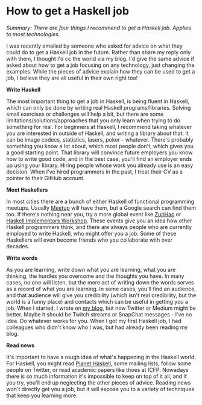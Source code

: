 # How to get a Haskell job

_Summary: There are four things I recommend to get a Haskell job. Applies to most technologies._

I was recently emailed by someone who asked for advice on what they could do to get a Haskell job in the future. Rather than share my reply only with them, I thought I'd cc the world via my blog. I'd give the same advice if asked about how to get a job focusing on any technology, just changing the examples. While the pieces of advice explain how they can be used to get a job, I believe they are all useful in their own right too!

**Write Haskell**

The most important thing to get a job in Haskell, is being fluent in Haskell, which can only be done by writing real Haskell programs/libraries. Solving small exercises or challenges will help a bit, but there are some limitations/solutions/approaches that you only learn when trying to do something for real. For beginners at Haskell, I recommend taking whatever you are interested in outside of Haskell, and writing a library about that. It can be image codecs, statistics, lasers, poker - whatever. There's probably something you know a lot about, which most people don't, which gives you a good starting point. That library will convince future employers you know how to write good code, and in the best case, you'll find an employer ends up using your library. Hiring people whose work you already use is an easy decision. When I've hired programmers in the past, I treat their CV as a pointer to their GitHub account.

**Meet Haskellers**

In most cities there are a bunch of either Haskell of functional programming meetups. Usually [Meetup](https://www.meetup.com/topics/functional-programming/) will have them, but a Google search can find them too. If there's nothing near you, try a more global event like [ZuriHac](https://zfoh.ch/zurihac2020/) or [Haskell Implementors Workshop](https://wiki.haskell.org/HaskellImplementorsWorkshop). These events give you an idea how other Haskell programmers think, and there are always people who are currently employed to write Haskell, who might offer you a job. Some of these Haskellers will even become friends who you collaborate with over decades.

**Write words**

As you are learning, write down what you are learning, what you are thinking, the hurdles you overcome and the thoughts you have. In many cases, no one will listen, but the mere act of writing down the words serves as a record of what you are learning. In some cases, you'll find an audience, and that audience will give you credibility (which isn't real credibility, but the world is a funny place) and contacts which can be useful in getting you a job. When I started, I wrote on [my blog](https://neilmitchell.blogspot.com/), but now Twitter or Medium might be better. Maybe it should be Twitch streams or SnapChat messages - I've no idea. Do whatever works for you. When I got my first Haskell job, I had colleagues who didn't know who I was, but had already been reading my blog.

**Read news**

It's important to have a rough idea of what's happening in the Haskell world. For Haskell, you might read [Planet Haskell](https://planet.haskell.org/), some mailing lists, follow some people on Twitter, or read academic papers like thoes at ICFP. Nowadays there is so much information it's impossible to keep on top of it all, and if you try, you'll end up neglecting the other pieces of advice. Reading news won't directly get you a job, but it will expose you to a variety of techniques that keep you learning more.
